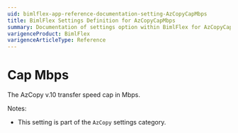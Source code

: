 ```yaml
---
uid: bimlflex-app-reference-documentation-setting-AzCopyCapMbps
title: BimlFlex Settings Definition for AzCopyCapMbps
summary: Documentation of settings option within BimlFlex for AzCopyCapMbps
varigenceProduct: BimlFlex
varigenceArticleType: Reference
---
```


# Cap Mbps

The AzCopy v.10 transfer speed cap in Mbps.

Notes:
* This setting is part of the `AzCopy` settings category.
